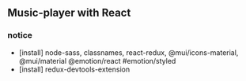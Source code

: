 ## Music-player with React

### notice

- [install] node-sass, classnames, react-redux, @mui/icons-material, @mui/material @emotion/react #emotion/styled
- [install] redux-devtools-extension
